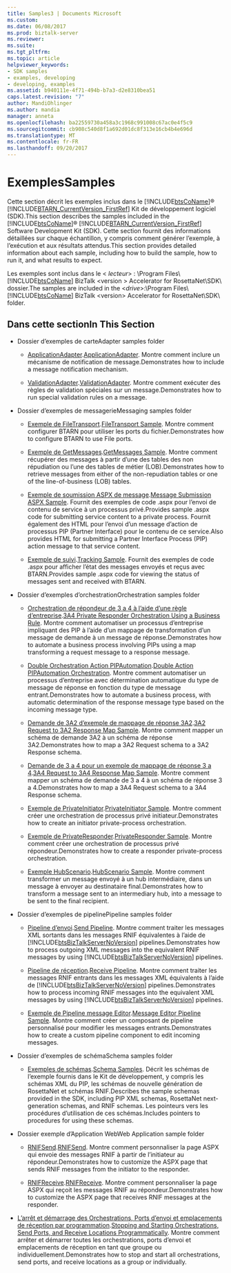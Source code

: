 ```yaml
---
title: Samples3 | Documents Microsoft
ms.custom: 
ms.date: 06/08/2017
ms.prod: biztalk-server
ms.reviewer: 
ms.suite: 
ms.tgt_pltfrm: 
ms.topic: article
helpviewer_keywords:
- SDK samples
- examples, developing
- developing, examples
ms.assetid: b940111e-4f71-494b-b7a3-d2e8310bea51
caps.latest.revision: "7"
author: MandiOhlinger
ms.author: mandia
manager: anneta
ms.openlocfilehash: ba22559730a458a3c1968c991008c67ac0e4f5c9
ms.sourcegitcommit: cb908c540d8f1a692d01dc8f313e16cb4b4e696d
ms.translationtype: MT
ms.contentlocale: fr-FR
ms.lasthandoff: 09/20/2017
---
```

# <a name="samples"></a><span data-ttu-id="7b489-102">Exemples</span><span class="sxs-lookup"><span data-stu-id="7b489-102">Samples</span></span>
<span data-ttu-id="7b489-103">Cette section décrit les exemples inclus dans le [!INCLUDE[btsCoName](../../includes/btsconame-md.md)]® [!INCLUDE[BTARN_CurrentVersion_FirstRef](../../includes/btarn-currentversion-firstref-md.md)] Kit de développement logiciel (SDK).</span><span class="sxs-lookup"><span data-stu-id="7b489-103">This section describes the samples included in the [!INCLUDE[btsCoName](../../includes/btsconame-md.md)]® [!INCLUDE[BTARN_CurrentVersion_FirstRef](../../includes/btarn-currentversion-firstref-md.md)] Software Development Kit (SDK).</span></span> <span data-ttu-id="7b489-104">Cette section fournit des informations détaillées sur chaque échantillon, y compris comment générer l’exemple, à l’exécution et aux résultats attendus.</span><span class="sxs-lookup"><span data-stu-id="7b489-104">This section provides detailed information about each sample, including how to build the sample, how to run it, and what results to expect.</span></span>  
  
 <span data-ttu-id="7b489-105">Les exemples sont inclus dans le \< *lecteur*> : \Program Files\\ [!INCLUDE[btsCoName](../../includes/btsconame-md.md)] BizTalk \<version > Accelerator for RosettaNet\SDK\ dossier.</span><span class="sxs-lookup"><span data-stu-id="7b489-105">The samples are included in the \<*drive*>:\Program Files\\[!INCLUDE[btsCoName](../../includes/btsconame-md.md)] BizTalk \<version> Accelerator for RosettaNet\SDK\ folder.</span></span>  
  
## <a name="in-this-section"></a><span data-ttu-id="7b489-106">Dans cette section</span><span class="sxs-lookup"><span data-stu-id="7b489-106">In This Section</span></span>  
  
-   <span data-ttu-id="7b489-107">Dossier d’exemples de carte</span><span class="sxs-lookup"><span data-stu-id="7b489-107">Adapter samples folder</span></span>  
  
    -   <span data-ttu-id="7b489-108">[ApplicationAdapter](../../adapters-and-accelerators/accelerator-rosettanet/applicationadapter.md).</span><span class="sxs-lookup"><span data-stu-id="7b489-108">[ApplicationAdapter](../../adapters-and-accelerators/accelerator-rosettanet/applicationadapter.md).</span></span> <span data-ttu-id="7b489-109">Montre comment inclure un mécanisme de notification de message.</span><span class="sxs-lookup"><span data-stu-id="7b489-109">Demonstrates how to include a message notification mechanism.</span></span>  
  
    -   <span data-ttu-id="7b489-110">[ValidationAdapter](../../adapters-and-accelerators/accelerator-rosettanet/validationadapter.md).</span><span class="sxs-lookup"><span data-stu-id="7b489-110">[ValidationAdapter](../../adapters-and-accelerators/accelerator-rosettanet/validationadapter.md).</span></span> <span data-ttu-id="7b489-111">Montre comment exécuter des règles de validation spéciales sur un message.</span><span class="sxs-lookup"><span data-stu-id="7b489-111">Demonstrates how to run special validation rules on a message.</span></span>  
  
-   <span data-ttu-id="7b489-112">Dossier d’exemples de messagerie</span><span class="sxs-lookup"><span data-stu-id="7b489-112">Messaging samples folder</span></span>  
  
    -   <span data-ttu-id="7b489-113">[Exemple de FileTransport](../../adapters-and-accelerators/accelerator-rosettanet/filetransport-sample.md).</span><span class="sxs-lookup"><span data-stu-id="7b489-113">[FileTransport Sample](../../adapters-and-accelerators/accelerator-rosettanet/filetransport-sample.md).</span></span> <span data-ttu-id="7b489-114">Montre comment configurer BTARN pour utiliser les ports du fichier.</span><span class="sxs-lookup"><span data-stu-id="7b489-114">Demonstrates how to configure BTARN to use File ports.</span></span>  
  
    -   <span data-ttu-id="7b489-115">[Exemple de GetMessages](../../adapters-and-accelerators/accelerator-rosettanet/getmessages-sample.md).</span><span class="sxs-lookup"><span data-stu-id="7b489-115">[GetMessages Sample](../../adapters-and-accelerators/accelerator-rosettanet/getmessages-sample.md).</span></span> <span data-ttu-id="7b489-116">Montre comment récupérer des messages à partir d’une des tables des non répudiation ou l’une des tables de métier (LOB).</span><span class="sxs-lookup"><span data-stu-id="7b489-116">Demonstrates how to retrieve messages from either of the non-repudiation tables or one of the line-of-business (LOB) tables.</span></span>  
  
    -   <span data-ttu-id="7b489-117">[Exemple de soumission ASPX de message](../../adapters-and-accelerators/accelerator-rosettanet/message-submission-aspx-sample.md).</span><span class="sxs-lookup"><span data-stu-id="7b489-117">[Message Submission ASPX Sample](../../adapters-and-accelerators/accelerator-rosettanet/message-submission-aspx-sample.md).</span></span> <span data-ttu-id="7b489-118">Fournit des exemples de code .aspx pour l’envoi de contenu de service à un processus privé.</span><span class="sxs-lookup"><span data-stu-id="7b489-118">Provides sample .aspx code for submitting service content to a private process.</span></span> <span data-ttu-id="7b489-119">Fournit également des HTML pour l’envoi d’un message d’action de processus PIP (Partner Interface) pour le contenu de ce service.</span><span class="sxs-lookup"><span data-stu-id="7b489-119">Also provides HTML for submitting a Partner Interface Process (PIP) action message to that service content.</span></span>  
  
    -   <span data-ttu-id="7b489-120">[Exemple de suivi](../../adapters-and-accelerators/accelerator-rosettanet/tracking-sample.md).</span><span class="sxs-lookup"><span data-stu-id="7b489-120">[Tracking Sample](../../adapters-and-accelerators/accelerator-rosettanet/tracking-sample.md).</span></span> <span data-ttu-id="7b489-121">Fournit des exemples de code .aspx pour afficher l’état des messages envoyés et reçus avec BTARN.</span><span class="sxs-lookup"><span data-stu-id="7b489-121">Provides sample .aspx code for viewing the status of messages sent and received with BTARN.</span></span>  
  
-   <span data-ttu-id="7b489-122">Dossier d’exemples d’orchestration</span><span class="sxs-lookup"><span data-stu-id="7b489-122">Orchestration samples folder</span></span>  
  
    -   <span data-ttu-id="7b489-123">[Orchestration de répondeur de 3 a 4 à l’aide d’une règle d’entreprise](../../adapters-and-accelerators/accelerator-rosettanet/3a4-private-responder-orchestration-using-a-business-rule.md).</span><span class="sxs-lookup"><span data-stu-id="7b489-123">[3A4 Private Responder Orchestration Using a Business Rule](../../adapters-and-accelerators/accelerator-rosettanet/3a4-private-responder-orchestration-using-a-business-rule.md).</span></span> <span data-ttu-id="7b489-124">Montre comment automatiser un processus d’entreprise impliquant des PIP à l’aide d’un mappage de transformation d’un message de demande à un message de réponse.</span><span class="sxs-lookup"><span data-stu-id="7b489-124">Demonstrates how to automate a business process involving PIPs using a map transforming a request message to a response message.</span></span>  
  
    -   <span data-ttu-id="7b489-125">[Double Orchestration Action PIPAutomation](../../adapters-and-accelerators/accelerator-rosettanet/double-action-pipautomation-orchestration.md).</span><span class="sxs-lookup"><span data-stu-id="7b489-125">[Double Action PIPAutomation Orchestration](../../adapters-and-accelerators/accelerator-rosettanet/double-action-pipautomation-orchestration.md).</span></span> <span data-ttu-id="7b489-126">Montre comment automatiser un processus d’entreprise avec détermination automatique du type de message de réponse en fonction du type de message entrant.</span><span class="sxs-lookup"><span data-stu-id="7b489-126">Demonstrates how to automate a business process, with automatic determination of the response message type based on the incoming message type.</span></span>  
  
    -   <span data-ttu-id="7b489-127">[Demande de 3A2 d’exemple de mappage de réponse 3A2](../../adapters-and-accelerators/accelerator-rosettanet/3a2-request-to-3a2-response-map-sample.md).</span><span class="sxs-lookup"><span data-stu-id="7b489-127">[3A2 Request to 3A2 Response Map Sample](../../adapters-and-accelerators/accelerator-rosettanet/3a2-request-to-3a2-response-map-sample.md).</span></span> <span data-ttu-id="7b489-128">Montre comment mapper un schéma de demande 3A2 à un schéma de réponse 3A2.</span><span class="sxs-lookup"><span data-stu-id="7b489-128">Demonstrates how to map a 3A2 Request schema to a 3A2 Response schema.</span></span>  
  
    -   <span data-ttu-id="7b489-129">[Demande de 3 a 4 pour un exemple de mappage de réponse 3 a 4](../../adapters-and-accelerators/accelerator-rosettanet/3a4-request-to-3a4-response-map-sample.md).</span><span class="sxs-lookup"><span data-stu-id="7b489-129">[3A4 Request to 3A4 Response Map Sample](../../adapters-and-accelerators/accelerator-rosettanet/3a4-request-to-3a4-response-map-sample.md).</span></span> <span data-ttu-id="7b489-130">Montre comment mapper un schéma de demande de 3 a 4 à un schéma de réponse 3 a 4.</span><span class="sxs-lookup"><span data-stu-id="7b489-130">Demonstrates how to map a 3A4 Request schema to a 3A4 Response schema.</span></span>  
  
    -   <span data-ttu-id="7b489-131">[Exemple de PrivateInitiator](../../adapters-and-accelerators/accelerator-rosettanet/privateinitiator-sample.md).</span><span class="sxs-lookup"><span data-stu-id="7b489-131">[PrivateInitiator Sample](../../adapters-and-accelerators/accelerator-rosettanet/privateinitiator-sample.md).</span></span> <span data-ttu-id="7b489-132">Montre comment créer une orchestration de processus privé initiateur.</span><span class="sxs-lookup"><span data-stu-id="7b489-132">Demonstrates how to create an initiator private-process orchestration.</span></span>  
  
    -   <span data-ttu-id="7b489-133">[Exemple de PrivateResponder](../../adapters-and-accelerators/accelerator-rosettanet/privateresponder-sample.md).</span><span class="sxs-lookup"><span data-stu-id="7b489-133">[PrivateResponder Sample](../../adapters-and-accelerators/accelerator-rosettanet/privateresponder-sample.md).</span></span> <span data-ttu-id="7b489-134">Montre comment créer une orchestration de processus privé répondeur.</span><span class="sxs-lookup"><span data-stu-id="7b489-134">Demonstrates how to create a responder private-process orchestration.</span></span>  
  
    -   <span data-ttu-id="7b489-135">[Exemple HubScenario](../../adapters-and-accelerators/accelerator-rosettanet/hubscenario-sample.md).</span><span class="sxs-lookup"><span data-stu-id="7b489-135">[HubScenario Sample](../../adapters-and-accelerators/accelerator-rosettanet/hubscenario-sample.md).</span></span> <span data-ttu-id="7b489-136">Montre comment transformer un message envoyé à un hub intermédiaire, dans un message à envoyer au destinataire final.</span><span class="sxs-lookup"><span data-stu-id="7b489-136">Demonstrates how to transform a message sent to an intermediary hub, into a message to be sent to the final recipient.</span></span>  
  
-   <span data-ttu-id="7b489-137">Dossier d’exemples de pipeline</span><span class="sxs-lookup"><span data-stu-id="7b489-137">Pipeline samples folder</span></span>  
  
    -   <span data-ttu-id="7b489-138">[Pipeline d’envoi](../../adapters-and-accelerators/accelerator-rosettanet/send-pipeline.md).</span><span class="sxs-lookup"><span data-stu-id="7b489-138">[Send Pipeline](../../adapters-and-accelerators/accelerator-rosettanet/send-pipeline.md).</span></span> <span data-ttu-id="7b489-139">Montre comment traiter les messages XML sortants dans les messages RNIF équivalentes à l’aide de [!INCLUDE[btsBizTalkServerNoVersion](../../includes/btsbiztalkservernoversion-md.md)] pipelines.</span><span class="sxs-lookup"><span data-stu-id="7b489-139">Demonstrates how to process outgoing XML messages into the equivalent RNIF messages by using [!INCLUDE[btsBizTalkServerNoVersion](../../includes/btsbiztalkservernoversion-md.md)] pipelines.</span></span>  
  
    -   <span data-ttu-id="7b489-140">[Pipeline de réception](../../adapters-and-accelerators/accelerator-rosettanet/receive-pipeline.md).</span><span class="sxs-lookup"><span data-stu-id="7b489-140">[Receive Pipeline](../../adapters-and-accelerators/accelerator-rosettanet/receive-pipeline.md).</span></span> <span data-ttu-id="7b489-141">Montre comment traiter les messages RNIF entrants dans les messages XML équivalents à l’aide de [!INCLUDE[btsBizTalkServerNoVersion](../../includes/btsbiztalkservernoversion-md.md)] pipelines.</span><span class="sxs-lookup"><span data-stu-id="7b489-141">Demonstrates how to process incoming RNIF messages into the equivalent XML messages by using [!INCLUDE[btsBizTalkServerNoVersion](../../includes/btsbiztalkservernoversion-md.md)] pipelines.</span></span>  
  
    -   <span data-ttu-id="7b489-142">[Exemple de Pipeline message Editor](../../adapters-and-accelerators/accelerator-rosettanet/message-editor-pipeline-sample.md).</span><span class="sxs-lookup"><span data-stu-id="7b489-142">[Message Editor Pipeline Sample](../../adapters-and-accelerators/accelerator-rosettanet/message-editor-pipeline-sample.md).</span></span> <span data-ttu-id="7b489-143">Montre comment créer un composant de pipeline personnalisé pour modifier les messages entrants.</span><span class="sxs-lookup"><span data-stu-id="7b489-143">Demonstrates how to create a custom pipeline component to edit incoming messages.</span></span>  
  
-   <span data-ttu-id="7b489-144">Dossier d’exemples de schéma</span><span class="sxs-lookup"><span data-stu-id="7b489-144">Schema samples folder</span></span>  
  
    -   <span data-ttu-id="7b489-145">[Exemples de schémas](../../adapters-and-accelerators/accelerator-rosettanet/schema-samples.md).</span><span class="sxs-lookup"><span data-stu-id="7b489-145">[Schema Samples](../../adapters-and-accelerators/accelerator-rosettanet/schema-samples.md).</span></span> <span data-ttu-id="7b489-146">Décrit les schémas de l’exemple fournis dans le Kit de développement, y compris les schémas XML du PIP, les schémas de nouvelle génération de RosettaNet et schémas RNIF.</span><span class="sxs-lookup"><span data-stu-id="7b489-146">Describes the sample schemas provided in the SDK, including PIP XML schemas, RosettaNet next-generation schemas, and RNIF schemas.</span></span> <span data-ttu-id="7b489-147">Les pointeurs vers les procédures d’utilisation de ces schémas.</span><span class="sxs-lookup"><span data-stu-id="7b489-147">Includes pointers to procedures for using these schemas.</span></span>  
  
-   <span data-ttu-id="7b489-148">Dossier exemple d’Application Web</span><span class="sxs-lookup"><span data-stu-id="7b489-148">Web Application sample folder</span></span>  
  
    -   <span data-ttu-id="7b489-149">[RNIFSend](../../adapters-and-accelerators/accelerator-rosettanet/rnifsend.md).</span><span class="sxs-lookup"><span data-stu-id="7b489-149">[RNIFSend](../../adapters-and-accelerators/accelerator-rosettanet/rnifsend.md).</span></span> <span data-ttu-id="7b489-150">Montre comment personnaliser la page ASPX qui envoie des messages RNIF à partir de l’initiateur au répondeur.</span><span class="sxs-lookup"><span data-stu-id="7b489-150">Demonstrates how to customize the ASPX page that sends RNIF messages from the initiator to the responder.</span></span>  
  
    -   <span data-ttu-id="7b489-151">[RNIFReceive](../../adapters-and-accelerators/accelerator-rosettanet/rnifreceive.md).</span><span class="sxs-lookup"><span data-stu-id="7b489-151">[RNIFReceive](../../adapters-and-accelerators/accelerator-rosettanet/rnifreceive.md).</span></span> <span data-ttu-id="7b489-152">Montre comment personnaliser la page ASPX qui reçoit les messages RNIF au répondeur.</span><span class="sxs-lookup"><span data-stu-id="7b489-152">Demonstrates how to customize the ASPX page that receives RNIF messages at the responder.</span></span>  
  
-   <span data-ttu-id="7b489-153">[L’arrêt et démarrage des Orchestrations, Ports d’envoi et emplacements de réception par programmation](../../adapters-and-accelerators/accelerator-rosettanet/code-to-stop-and-start-orchestrations-send-ports-and-receive-locations.md).</span><span class="sxs-lookup"><span data-stu-id="7b489-153">[Stopping and Starting Orchestrations, Send Ports, and Receive Locations Programmatically](../../adapters-and-accelerators/accelerator-rosettanet/code-to-stop-and-start-orchestrations-send-ports-and-receive-locations.md).</span></span> <span data-ttu-id="7b489-154">Montre comment arrêter et démarrer toutes les orchestrations, ports d’envoi et emplacements de réception en tant que groupe ou individuellement.</span><span class="sxs-lookup"><span data-stu-id="7b489-154">Demonstrates how to stop and start all orchestrations, send ports, and receive locations as a group or individually.</span></span>